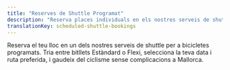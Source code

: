 ```yaml
---
title: "Reserves de Shuttle Programat"
description: "Reserva places individuals en els nostres serveis de shuttle per a bicicletes programats a Mallorca"
translationKey: scheduled-shuttle-bookings
---
```


Reserva el teu lloc en un dels nostres serveis de shuttle per a bicicletes programats. Tria entre bitllets Estàndard o Flexi, selecciona la teva data i ruta preferida, i gaudeix del ciclisme sense complicacions a Mallorca.

<link rel="stylesheet" href="/css/booking-form.css?v=5">
<script src="https://js.stripe.com/v3/"></script>

<!-- Scheduled shuttle booking form will be loaded here -->
<div id="scheduled-booking-container"></div>

<script src="/js/scheduled-booking-form.js?v=1"></script>
